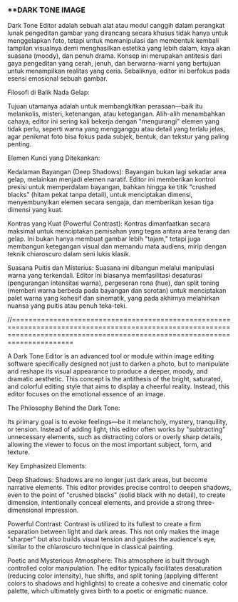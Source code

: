 ### **DARK TONE IMAGE

Dark Tone Editor adalah sebuah alat atau modul canggih dalam perangkat lunak pengeditan gambar yang dirancang secara khusus tidak hanya untuk menggelapkan foto, tetapi untuk memanipulasi dan membentuk kembali tampilan visualnya demi menghasilkan estetika yang lebih dalam, kaya akan suasana (moody), dan penuh drama. Konsep ini merupakan antitesis dari gaya pengeditan yang cerah, jenuh, dan berwarna-warni yang bertujuan untuk menampilkan realitas yang ceria. Sebaliknya, editor ini berfokus pada esensi emosional sebuah gambar.

Filosofi di Balik Nada Gelap:

Tujuan utamanya adalah untuk membangkitkan perasaan—baik itu melankolis, misteri, ketenangan, atau ketegangan. Alih-alih menambahkan cahaya, editor ini sering kali bekerja dengan "mengurangi" elemen yang tidak perlu, seperti warna yang mengganggu atau detail yang terlalu jelas, agar penikmat foto bisa fokus pada subjek, bentuk, dan tekstur yang paling penting.

Elemen Kunci yang Ditekankan:

Kedalaman Bayangan (Deep Shadows): Bayangan bukan lagi sekadar area gelap, melainkan menjadi elemen naratif. Editor ini memberikan kontrol presisi untuk memperdalam bayangan, bahkan hingga ke titik "crushed blacks" (hitam pekat tanpa detail), untuk menciptakan dimensi, menyembunyikan elemen secara sengaja, dan memberikan kesan tiga dimensi yang kuat.

Kontras yang Kuat (Powerful Contrast): Kontras dimanfaatkan secara maksimal untuk menciptakan pemisahan yang tegas antara area terang dan gelap. Ini bukan hanya membuat gambar lebih "tajam," tetapi juga membangun ketegangan visual dan memandu mata audiens, mirip dengan teknik chiaroscuro dalam seni lukis klasik.

Suasana Puitis dan Misterius: Suasana ini dibangun melalui manipulasi warna yang terkendali. Editor ini biasanya memfasilitasi desaturasi (pengurangan intensitas warna), pergeseran rona (hue), dan split toning (memberi warna berbeda pada bayangan dan sorotan) untuk menciptakan palet warna yang kohesif dan sinematik, yang pada akhirnya melahirkan nuansa yang puitis atau penuh teka-teki.

//=================================================================================================================================================================================


A Dark Tone Editor is an advanced tool or module within image editing software specifically designed not just to darken a photo, but to manipulate and reshape its visual appearance to produce a deeper, moody, and dramatic aesthetic. This concept is the antithesis of the bright, saturated, and colorful editing style that aims to display a cheerful reality. Instead, this editor focuses on the emotional essence of an image.

The Philosophy Behind the Dark Tone:

Its primary goal is to evoke feelings—be it melancholy, mystery, tranquility, or tension. Instead of adding light, this editor often works by "subtracting" unnecessary elements, such as distracting colors or overly sharp details, allowing the viewer to focus on the most important subject, form, and texture.

Key Emphasized Elements:

Deep Shadows: Shadows are no longer just dark areas, but become narrative elements. This editor provides precise control to deepen shadows, even to the point of "crushed blacks" (solid black with no detail), to create dimension, intentionally conceal elements, and provide a strong three-dimensional impression.

Powerful Contrast: Contrast is utilized to its fullest to create a firm separation between light and dark areas. This not only makes the image "sharper" but also builds visual tension and guides the audience's eye, similar to the chiaroscuro technique in classical painting.

Poetic and Mysterious Atmosphere: This atmosphere is built through controlled color manipulation. The editor typically facilitates desaturation (reducing color intensity), hue shifts, and split toning (applying different colors to shadows and highlights) to create a cohesive and cinematic color palette, which ultimately gives birth to a poetic or enigmatic nuance.
